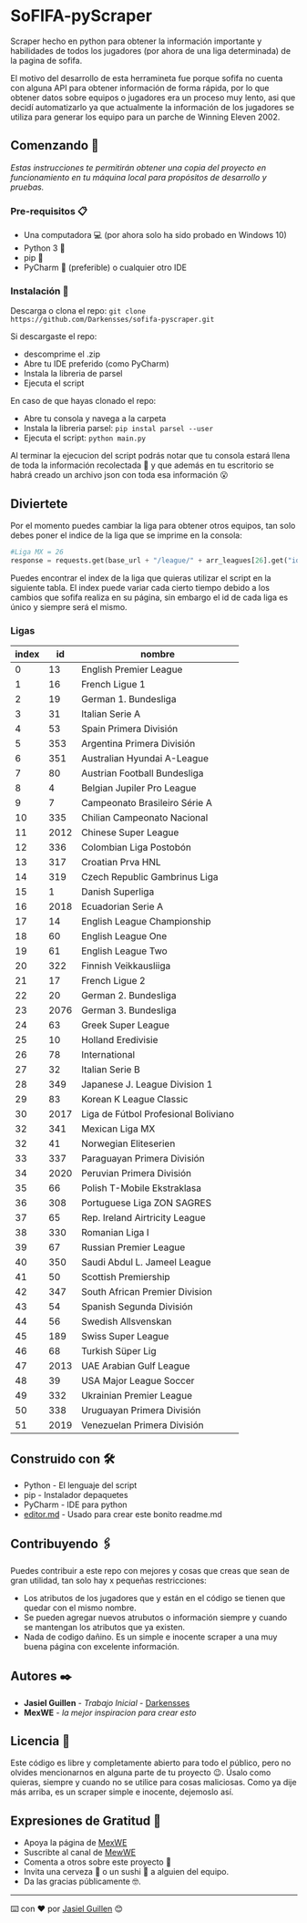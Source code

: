 # SoFIFA-pyScraper

Scraper hecho en python para obtener la información importante y habilidades de todos los jugadores (por ahora de una liga determinada) de la pagina de sofifa.

El motivo del desarrollo de esta herramineta fue porque sofifa no cuenta con alguna API para obtener información de forma rápida, por lo que obtener datos sobre equipos o jugadores era un proceso muy lento, asi que decidí automatizarlo ya que actualmente la información de los jugadores se utiliza para generar los equipo para un parche de Winning Eleven 2002.

## Comenzando 🚀

_Estas instrucciones te permitirán obtener una copia del proyecto en funcionamiento en tu máquina local para propósitos de desarrollo y pruebas._

### Pre-requisitos 📋

- Una computadora 💻 (por ahora solo ha sido probado en Windows 10)
- Python 3 🐍
- pip 🧪
- PyCharm 📝 (preferible) o cualquier otro IDE


### Instalación 🔧

Descarga o clona el repo:
`git clone https://github.com/Darkensses/sofifa-pyscraper.git`

Si descargaste el repo:
- descomprime el .zip
- Abre tu IDE preferido (como PyCharm)
- Instala la libreria de parsel
- Ejecuta el script

En caso de que hayas clonado el repo:
- Abre tu consola y navega a la carpeta
- Instala la libreria parsel: `pip instal parsel --user`
- Ejecuta el script: `python main.py`

Al terminar la ejecucion del script podrás notar que tu consola estará llena de toda la información recolectada 🧐 y que además en tu escritorio se habrá creado un archivo json con toda esa información 😮

## Diviertete
Por el momento puedes cambiar la liga para obtener otros equipos, tan solo debes poner el indice de la liga que se imprime en la consola:

```python
#Liga MX = 26
response = requests.get(base_url + "/league/" + arr_leagues[26].get("id_league"))
```

Puedes encontrar el index de la liga que quieras utilizar el script en la siguiente tabla. El index puede variar cada cierto tiempo debido a los cambios que sofifa realiza en su página, sin embargo el id de cada liga es único y siempre será el mismo.

### Ligas
| index | id | nombre |
|---|---|---|
0 | 13 | English Premier League
1 | 16 | French Ligue 1
2 | 19 | German 1. Bundesliga
3 | 31 | Italian Serie A
4 | 53 | Spain Primera División
5 | 353 | Argentina Primera División
6 | 351 | Australian Hyundai A-League
7 | 80 | Austrian Football Bundesliga
8 | 4 | Belgian Jupiler Pro League
9 | 7 | Campeonato Brasileiro Série A
10 | 335 | Chilian Campeonato Nacional
11 | 2012 | Chinese Super League
12 | 336 | Colombian Liga Postobón
13 | 317 | Croatian Prva HNL
14 | 319 | Czech Republic Gambrinus Liga
15 | 1 | Danish Superliga
16 | 2018 | Ecuadorian Serie A
17 | 14 | English League Championship
18 | 60 | English League One
19 | 61 | English League Two
20 | 322 | Finnish Veikkausliiga
21 | 17 | French Ligue 2
22 | 20 | German 2. Bundesliga
23 | 2076 | German 3. Bundesliga
24 | 63 | Greek Super League
25 | 10 | Holland Eredivisie
26 | 78 | International
27 | 32 | Italian Serie B
28 | 349 | Japanese J. League Division 1
29 | 83 | Korean K League Classic
30 | 2017 | Liga de Fútbol Profesional Boliviano
32 | 341 | Mexican Liga MX
32 | 41 | Norwegian Eliteserien
33 | 337 | Paraguayan Primera División
34 | 2020 | Peruvian Primera División
35 | 66 | Polish T-Mobile Ekstraklasa
36 | 308 | Portuguese Liga ZON SAGRES
37 | 65 | Rep. Ireland Airtricity League
38 | 330 | Romanian Liga I
39 | 67 | Russian Premier League
40 | 350 | Saudi Abdul L. Jameel League
41 | 50 | Scottish Premiership
42 | 347 | South African Premier Division
43 | 54 | Spanish Segunda División
44 | 56 | Swedish Allsvenskan
45 | 189 | Swiss Super League
46 | 68 | Turkish Süper Lig
47 | 2013 | UAE Arabian Gulf League
48 | 39 | USA Major League Soccer
49 | 332 | Ukrainian Premier League
50 | 338 | Uruguayan Primera División
51 | 2019 | Venezuelan Primera División


## Construido con 🛠️

* Python - El lenguaje del script
* pip - Instalador depaquetes
* PyCharm - IDE para python
* [editor.md](https://pandao.github.io/editor.md/en.html) - Usado para crear este bonito readme.md

## Contribuyendo 🖇️

Puedes contribuir a este repo con mejores y cosas que creas que sean de gran utilidad, tan solo hay x pequeñas restricciones:

* Los atributos de los jugadores que y están en el código se tienen que quedar con el mismo nombre.
* Se pueden agregar nuevos atrubutos o información siempre y cuando se mantengan los atributos que ya existen.
* Nada de codigo dañino. Es un simple e inocente scraper a una muy buena página con excelente información.

## Autores ✒️

* **Jasiel Guillen** - *Trabajo Inicial* - [Darkensses](https://github.com/Darkensses)
* **MexWE** - *la mejor inspiracion para crear esto*


## Licencia 📄

Este código es libre y completamente abierto para todo el público, pero no olvides mencionarnos en alguna parte de tu proyecto 😉. Úsalo como quieras, siempre y cuando no se utilice para cosas maliciosas. Como ya dije más arriba, es un scraper simple e inocente, dejemoslo así.

## Expresiones de Gratitud 🎁

* Apoya la página de [MexWE](https://www.facebook.com/MexWEdition)
* Suscribte al canal de [MewWE](https://www.youtube.com/channel/UC-QTa6viKQvBu4hitWfE0oQ/featured)
* Comenta a otros sobre este proyecto 📢
* Invita una cerveza 🍺 o un sushi 🍣 a alguien del equipo.
* Da las gracias públicamente 🤓.



---
⌨️ con ❤️ por [Jasiel Guillen](https://github.com/Darkensses) 😊